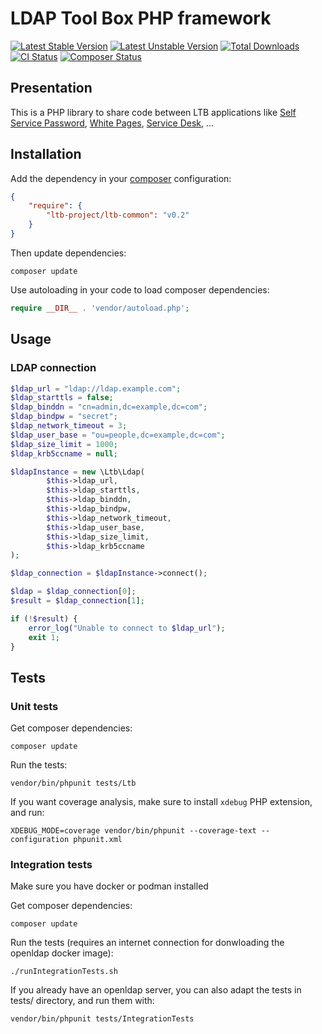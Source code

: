 # LDAP Tool Box PHP framework

[![Latest Stable Version](http://poser.pugx.org/ltb-project/ltb-common/v)](https://packagist.org/packages/ltb-project/ltb-common)
[![Latest Unstable Version](http://poser.pugx.org/ltb-project/ltb-common/v/unstable)](https://packagist.org/packages/ltb-project/ltb-common)
[![Total Downloads](http://poser.pugx.org/ltb-project/ltb-common/downloads)](https://packagist.org/packages/ltb-project/ltb-common)
[![CI Status](https://github.com/ltb-project/ltb-common/actions/workflows/unittests.yml/badge.svg)](https://github.com/ltb-project/ltb-common/actions/workflows/unittests.yml)
[![Composer Status](https://github.com/ltb-project/ltb-common/actions/workflows/php.yml/badge.svg)](https://github.com/ltb-project/ltb-common/actions/workflows/php.yml)

## Presentation

This is a PHP library to share code between LTB applications like [Self Service Password](https://github.com/ltb-project/self-service-password), [White Pages](https://github.com/ltb-project/white-pages), [Service Desk](https://github.com/ltb-project/service-desk), ...

## Installation

Add the dependency in your [composer](https://getcomposer.org/) configuration:

```json
{
    "require": {
        "ltb-project/ltb-common": "v0.2"
    }
}
```

Then update dependencies:
```
composer update
```

Use autoloading in your code to load composer dependencies:
```php
require __DIR__ . 'vendor/autoload.php';
```

## Usage

### LDAP connection

```php
$ldap_url = "ldap://ldap.example.com";
$ldap_starttls = false;
$ldap_binddn = "cn=admin,dc=example,dc=com";
$ldap_bindpw = "secret";
$ldap_network_timeout = 3;
$ldap_user_base = "ou=people,dc=example,dc=com";
$ldap_size_limit = 1000;                         
$ldap_krb5ccname = null;

$ldapInstance = new \Ltb\Ldap(                       
        $this->ldap_url,        
        $this->ldap_starttls,   
        $this->ldap_binddn, 
        $this->ldap_bindpw,
        $this->ldap_network_timeout,
        $this->ldap_user_base,
        $this->ldap_size_limit,
        $this->ldap_krb5ccname
);

$ldap_connection = $ldapInstance->connect();

$ldap = $ldap_connection[0];
$result = $ldap_connection[1];

if (!$result) {
    error_log("Unable to connect to $ldap_url");
    exit 1;
}
```

## Tests


### Unit tests

Get composer dependencies:

```
composer update
```

Run the tests:

```
vendor/bin/phpunit tests/Ltb
```

If you want coverage analysis, make sure to install `xdebug` PHP extension, and run:

```
XDEBUG_MODE=coverage vendor/bin/phpunit --coverage-text --configuration phpunit.xml
```


### Integration tests

Make sure you have docker or podman installed

Get composer dependencies:

```
composer update
```

Run the tests (requires an internet connection for donwloading the openldap docker image):

```
./runIntegrationTests.sh
```

If you already have an openldap server, you can also adapt the tests in tests/ directory, and run them with:

```
vendor/bin/phpunit tests/IntegrationTests
```


